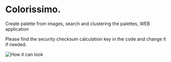 # Colorissimo.
Create palette from images, search and clustering the palettes, WEB application

Please find the security checksum calculation key in the code and change it if needed.

![How it can look](https://raw.github.com/mdsoftware/Colorissimo/master/readme/0002.jpg)

